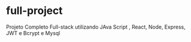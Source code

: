 # full-project
Projeto Completo Full-stack utilizando JAva Script , React, Node, Express, JWT e Bcrypt e Mysql
